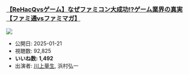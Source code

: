 ### [【ReHacQvsゲーム】なぜファミコン大成功!?ゲーム業界の真実【ファミ通vsファミマガ】](https://www.youtube.com/watch?v=cnbQYbSyvHc)
[![](https://img.youtube.com/vi/cnbQYbSyvHc/sddefault.jpg)](https://www.youtube.com/watch?v=cnbQYbSyvHc)
-   公開日: 2025-01-21
-   視聴数: 92,825
-   **いいね数: 1,492**
-   出演者: [川上量生](/rehacq_fan/people/川上量生 "wikilink"), 浜村弘一
